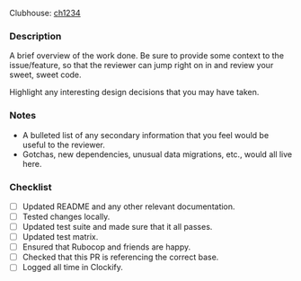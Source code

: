 Clubhouse: [ch1234](https://app.clubhouse.io/disco/story/1234/do-something)

### Description
A brief overview of the work done. Be sure to provide some context to the issue/feature, so that the reviewer can jump right on in and review your sweet, sweet code.

Highlight any interesting design decisions that you may have taken.

### Notes
* A bulleted list of any secondary information that you feel would be useful to the reviewer.
* Gotchas, new dependencies, unusual data migrations, etc., would all live here.

### Checklist

- [ ] Updated README and any other relevant documentation.
- [ ] Tested changes locally.
- [ ] Updated test suite and made sure that it all passes.
- [ ] Updated test matrix.
- [ ] Ensured that Rubocop and friends are happy.
- [ ] Checked that this PR is referencing the correct base.
- [ ] Logged all time in Clockify.
